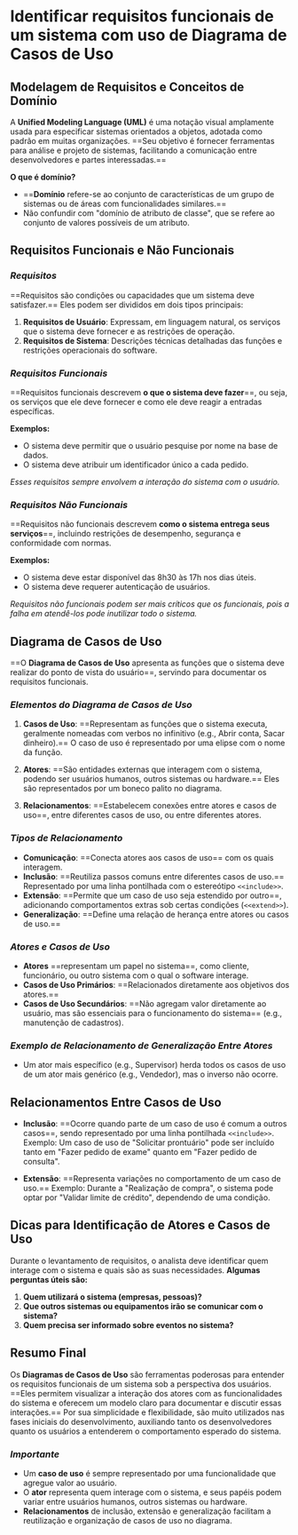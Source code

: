 # **Identificar requisitos funcionais de um sistema com uso de Diagrama de Casos de Uso**

## Modelagem de Requisitos e Conceitos de Domínio

A **Unified Modeling Language (UML)** é uma notação visual amplamente usada para especificar sistemas orientados a objetos, adotada como padrão em muitas organizações. ==Seu objetivo é fornecer ferramentas para análise e projeto de sistemas, facilitando a comunicação entre desenvolvedores e partes interessadas.==

**O que é domínio?**
- ==**Domínio** refere-se ao conjunto de características de um grupo de sistemas ou de áreas com funcionalidades similares.==
- Não confundir com "domínio de atributo de classe", que se refere ao conjunto de valores possíveis de um atributo.

## Requisitos Funcionais e Não Funcionais

### *Requisitos*
==Requisitos são condições ou capacidades que um sistema deve satisfazer.== Eles podem ser divididos em dois tipos principais:

1. **Requisitos de Usuário**: Expressam, em linguagem natural, os serviços que o sistema deve fornecer e as restrições de operação.
2. **Requisitos de Sistema**: Descrições técnicas detalhadas das funções e restrições operacionais do software.

### *Requisitos Funcionais*
==Requisitos funcionais descrevem **o que o sistema deve fazer**==, ou seja, os serviços que ele deve fornecer e como ele deve reagir a entradas específicas.

**Exemplos:**
- O sistema deve permitir que o usuário pesquise por nome na base de dados.
- O sistema deve atribuir um identificador único a cada pedido.

*Esses requisitos sempre envolvem a interação do sistema com o usuário.*

### *Requisitos Não Funcionais*
==Requisitos não funcionais descrevem **como o sistema entrega seus serviços**==, incluindo restrições de desempenho, segurança e conformidade com normas.

**Exemplos:**
- O sistema deve estar disponível das 8h30 às 17h nos dias úteis.
- O sistema deve requerer autenticação de usuários.

*Requisitos não funcionais podem ser mais críticos que os funcionais, pois a falha em atendê-los pode inutilizar todo o sistema.*

## Diagrama de Casos de Uso

==O **Diagrama de Casos de Uso** apresenta as funções que o sistema deve realizar do ponto de vista do usuário==, servindo para documentar os requisitos funcionais. 

### *Elementos do Diagrama de Casos de Uso*
1. **Casos de Uso**: ==Representam as funções que o sistema executa, geralmente nomeadas com verbos no infinitivo (e.g., Abrir conta, Sacar dinheiro).== O caso de uso é representado por uma elipse com o nome da função.
   
2. **Atores**: ==São entidades externas que interagem com o sistema, podendo ser usuários humanos, outros sistemas ou hardware.== Eles são representados por um boneco palito no diagrama.

3. **Relacionamentos**: ==Estabelecem conexões entre atores e casos de uso==, entre diferentes casos de uso, ou entre diferentes atores.

### *Tipos de Relacionamento*
- **Comunicação**: ==Conecta atores aos casos de uso== com os quais interagem.
- **Inclusão**: ==Reutiliza passos comuns entre diferentes casos de uso.== Representado por uma linha pontilhada com o estereótipo `<<include>>`.
- **Extensão**: ==Permite que um caso de uso seja estendido por outro==, adicionando comportamentos extras sob certas condições (`<<extend>>`).
- **Generalização**: ==Define uma relação de herança entre atores ou casos de uso.==

### *Atores e Casos de Uso*
- **Atores** ==representam um papel no sistema==, como cliente, funcionário, ou outro sistema com o qual o software interage.
- **Casos de Uso Primários**: ==Relacionados diretamente aos objetivos dos atores.==
- **Casos de Uso Secundários**: ==Não agregam valor diretamente ao usuário, mas são essenciais para o funcionamento do sistema== (e.g., manutenção de cadastros).

### *Exemplo de Relacionamento de Generalização Entre Atores*
- Um ator mais específico (e.g., Supervisor) herda todos os casos de uso de um ator mais genérico (e.g., Vendedor), mas o inverso não ocorre.

## Relacionamentos Entre Casos de Uso

- **Inclusão**: ==Ocorre quando parte de um caso de uso é comum a outros casos==, sendo representado por uma linha pontilhada `<<include>>`. Exemplo: Um caso de uso de "Solicitar prontuário" pode ser incluído tanto em "Fazer pedido de exame" quanto em "Fazer pedido de consulta".
  
- **Extensão**: ==Representa variações no comportamento de um caso de uso.== Exemplo: Durante a "Realização de compra", o sistema pode optar por "Validar limite de crédito", dependendo de uma condição.

## Dicas para Identificação de Atores e Casos de Uso

Durante o levantamento de requisitos, o analista deve identificar quem interage com o sistema e quais são as suas necessidades. **Algumas perguntas úteis são:**
1. **Quem utilizará o sistema (empresas, pessoas)?**
2. **Que outros sistemas ou equipamentos irão se comunicar com o sistema?**
3. **Quem precisa ser informado sobre eventos no sistema?**

## Resumo Final

Os **Diagramas de Casos de Uso** são ferramentas poderosas para entender os requisitos funcionais de um sistema sob a perspectiva dos usuários. ==Eles permitem visualizar a interação dos atores com as funcionalidades do sistema e oferecem um modelo claro para documentar e discutir essas interações.== Por sua simplicidade e flexibilidade, são muito utilizados nas fases iniciais do desenvolvimento, auxiliando tanto os desenvolvedores quanto os usuários a entenderem o comportamento esperado do sistema.

### *Importante*
- Um **caso de uso** é sempre representado por uma funcionalidade que agregue valor ao usuário.
- O **ator** representa quem interage com o sistema, e seus papéis podem variar entre usuários humanos, outros sistemas ou hardware.
- **Relacionamentos** de inclusão, extensão e generalização facilitam a reutilização e organização de casos de uso no diagrama.